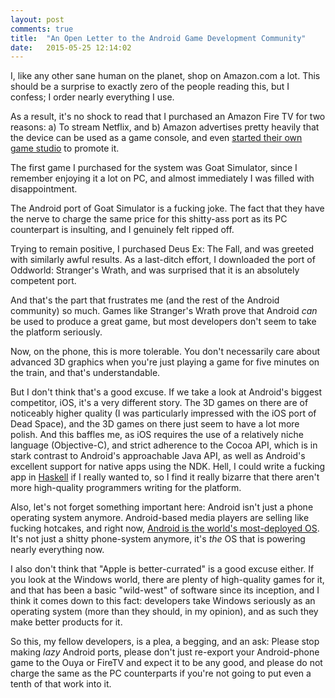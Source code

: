 ```yaml
---
layout: post
comments: true
title:  "An Open Letter to the Android Game Development Community"
date:   2015-05-25 12:14:02
---
```


I, like any other sane human on the planet, shop on Amazon.com a lot.  This should be a surprise to exactly zero of the people reading this, but I confess; I order nearly everything I use. 

As a result, it's no shock to read that I purchased an Amazon Fire TV for two reasons: a) To stream Netflix, and b) Amazon advertises pretty heavily that the device can be used as a game console, and even [started their own game studio](https://games.amazon.com) to promote it.  

The first game I purchased for the system was Goat Simulator, since I remember enjoying it a lot on PC, and almost immediately I was filled with disappointment. 

The Android port of Goat Simulator is a fucking joke.  The fact that they have the nerve to charge the same price for this shitty-ass port as its PC counterpart is insulting, and I genuinely felt ripped off.  

Trying to remain positive, I purchased Deus Ex: The Fall, and was greeted with similarly awful results.   As a last-ditch effort, I downloaded the port of Oddworld: Stranger's Wrath, and was surprised that it is an absolutely competent port.  

And that's the part that frustrates me (and the rest of the Android community) so much.  Games like Stranger's Wrath prove that Android *can* be used to produce a great game, but most developers don't seem to take the platform seriously. 

Now, on the phone, this is more tolerable.  You don't necessarily care about advanced 3D graphics when you're just playing a game for five minutes on the train, and that's understandable.  

But I don't think that's a good excuse.  If we take a look at Android's biggest competitor, iOS, it's a very different story.  The 3D games on there are of noticeably higher quality (I was particularly impressed with the iOS port of Dead Space), and the 3D games on there just seem to have a lot more polish.  And this baffles me, as iOS requires the use of a relatively niche language (Objective-C), and strict adherence to the Cocoa API, which is in stark contrast to Android's approachable Java API, as well as Android's excellent support for native apps using the NDK. Hell, I could write a fucking app in [Haskell](https://wiki.haskell.org/Android) if I really wanted to, so I find it really bizarre that there aren't more high-quality programmers writing for the platform.

Also, let's not forget something important here: Android isn't just a phone operating system anymore.  Android-based media players are selling like fucking hotcakes, and right now, [Android is the world's most-deployed OS](http://en.wikipedia.org/wiki/Usage_share_of_operating_systems).  It's not just a shitty phone-system anymore, it's *the* OS that is powering nearly everything now. 

I also don't think that "Apple is better-currated" is a good excuse either.  If you look at the Windows world, there are plenty of high-quality games for it, and that has been a basic "wild-west" of software since its inception, and I think it comes down to this fact: developers take Windows seriously as an operating system (more than they should, in my opinion), and as such they make better products for it. 


So this, my fellow developers, is a plea, a begging, and an ask: Please stop making *lazy* Android ports, please don't just re-export your Android-phone game to the Ouya or FireTV and expect it to be any good, and please do not charge the same as the PC counterparts if you're not going to put even a tenth of that work into it. 
